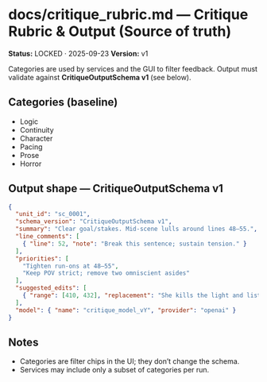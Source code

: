 # docs/critique_rubric.md — Critique Rubric & Output (Source of truth)
**Status:** LOCKED · 2025-09-23
**Version:** v1

Categories are used by services and the GUI to filter feedback. Output must validate against **CritiqueOutputSchema v1** (see below).

## Categories (baseline)
- Logic
- Continuity
- Character
- Pacing
- Prose
- Horror

## Output shape — CritiqueOutputSchema v1
```json
{
  "unit_id": "sc_0001",
  "schema_version": "CritiqueOutputSchema v1",
  "summary": "Clear goal/stakes. Mid-scene lulls around lines 48–55.",
  "line_comments": [
    { "line": 52, "note": "Break this sentence; sustain tension." }
  ],
  "priorities": [
    "Tighten run-ons at 48–55",
    "Keep POV strict; remove two omniscient asides"
  ],
  "suggested_edits": [
    { "range": [410, 432], "replacement": "She kills the light and listens." }
  ],
  "model": { "name": "critique_model_vY", "provider": "openai" }
}
```

## Notes
- Categories are filter chips in the UI; they don’t change the schema.  
- Services may include only a subset of categories per run.
